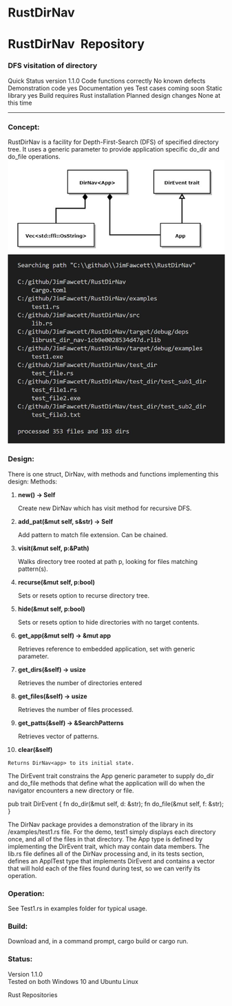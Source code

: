 # RustDirNav

# RustDirNav  Repository

### DFS visitation of directory

Quick Status version 1.1.0 Code functions correctly No known defects Demonstration code yes Documentation yes Test cases coming soon Static library yes Build requires Rust installation Planned design changes None at this time

---

### Concept:

RustDirNav is a facility for Depth-First-Search (DFS) of specified directory tree. It uses a generic parameter to provide application specific do\_dir and do\_file operations.
![](Pictures/RustDirNav.jpg)
![](Pictures/RustDirNavOutput.JPG)

### Design:

There is one struct, DirNav<App>, with methods and functions implementing this design: Methods:

1.  **new() -> Self**
    
    Create new DirNav which has visit method for recursive DFS.
    
2.  **add\_pat(&mut self, s&str) -> Self**
    
    Add pattern to match file extension. Can be chained.
    
3.  **visit(&mut self, p:&Path)**
    
    Walks directory tree rooted at path p, looking for files matching pattern(s).
    
4.  **recurse(&mut self, p:bool)**
    
    Sets or resets option to recurse directory tree.
    
5.  **hide(&mut self, p:bool)**
    
    Sets or resets option to hide directories with no target contents.
    
6.  **get\_app(&mut self) -> &mut app**
    
    Retrieves reference to embedded application, set with generic parameter.
    
7.  **get\_dirs(&self) -> usize**
    
    Retrieves the number of directories entered
    
8.  **get\_files(&self) -> usize**
    
    Retrieves the number of files processed.
    
9.  **get\_patts(&self) -> &SearchPatterns**
    
    Retrieves vector of patterns.
    
10.  **clear(&self)**
    
    Returns DirNav<app> to its initial state.
    

The DirEvent trait constrains the App generic parameter to supply do\_dir and do\_file methods that define what the application will do when the navigator encounters a new directory or file.

pub trait DirEvent { fn do\_dir(&mut self, d: &str); fn do\_file(&mut self, f: &str); }

The DirNav package provides a demonstration of the library in its /examples/test1.rs file. For the demo, test1 simply displays each directory once, and all of the files in that directory. The App type is defined by implementing the DirEvent trait, which may contain data members. The lib.rs file defines all of the DirNav processing and, in its tests section, defines an ApplTest type that implements DirEvent and contains a vector that will hold each of the files found during test, so we can verify its operation.

### Operation:

See Test1.rs in examples folder for typical usage.

### Build:

Download and, in a command prompt, cargo build or cargo run.

### Status:

Version 1.1.0  
Tested on both Windows 10 and Ubuntu Linux

Rust Repositories
